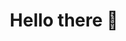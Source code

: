 <h1 align="center" font-size="20">Hello there 👋</h1>


<!--<p align="center"><img src="kael.gif" width=100px> <img src="sylvanas.gif" width=138px><img src="illidan.gif" width=138px></p>
<p align="center"><img src="grass.gif" width=100% height=100px></p> -->
<p>

